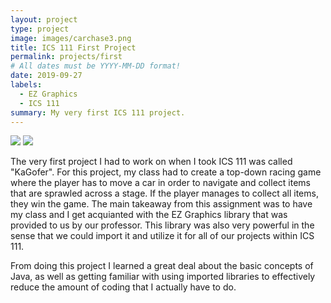 ```yaml
---
layout: project
type: project
image: images/carchase3.png
title: ICS 111 First Project
permalink: projects/first
# All dates must be YYYY-MM-DD format!
date: 2019-09-27
labels:
  - EZ Graphics
  - ICS 111
summary: My very first ICS 111 project.
---
```


<img class="ui image" src="{{ site.baseurl }}/images/carchase.PNG">

<img class="ui image" src="{{ site.baseurl }}/images/carchase2.PNG">

The very first project I had to work on when I took ICS 111 was called "KaGofer". For this project, my class had to create a top-down racing game where the player has to move a car in order to navigate and collect items that are sprawled across a stage. If the player manages to collect all items, they win the game. The main takeaway from this assignment was to have my class and I get acquianted with the EZ Graphics library that was provided to us by our professor. This library was also very powerful in the sense that we could import it and utilize it for all of our projects within ICS 111. 

From doing this project I learned a great deal about the basic concepts of Java, as well as getting familiar with using imported libraries to effectively reduce the amount of coding that I actually have to do. 

